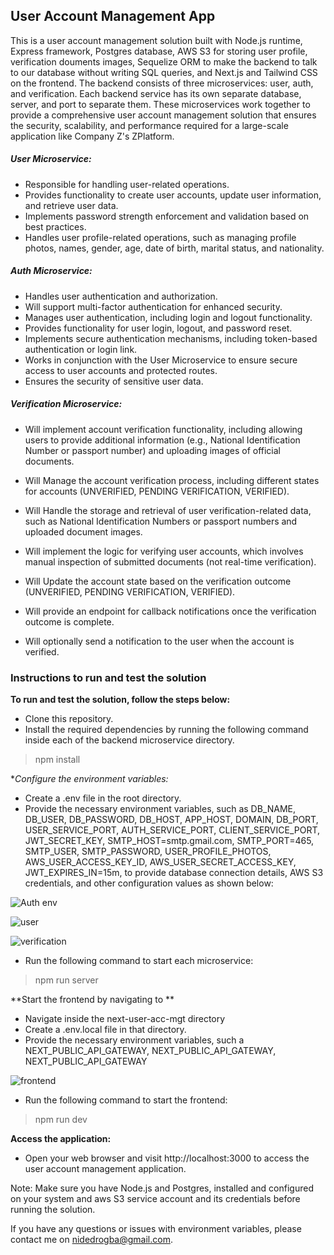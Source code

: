 ## User Account Management App
This is a user account management solution built with Node.js runtime, Express framework, Postgres database, AWS S3 for storing user profile, verification douments images, Sequelize ORM to make the backend to talk to our database without writing SQL queries, and Next.js and Tailwind CSS on the frontend. The backend consists of three microservices: user, auth, and verification. Each backend service has its own separate database, server, and port to separate them. These microservices work together to provide a comprehensive user account management solution that ensures the security, scalability, and performance required for a large-scale application like Company Z's ZPlatform.

##### User Microservice:

* Responsible for handling user-related operations.
* Provides functionality to create user accounts, update user information, and retrieve user data.
* Implements password strength enforcement and validation based on best practices.
* Handles user profile-related operations, such as managing profile photos, names, gender, age, date of birth, marital status, and nationality.

##### Auth Microservice:

* Handles user authentication and authorization. 
* Will support multi-factor authentication for enhanced security.
* Manages user authentication, including login and logout functionality.
* Provides functionality for user login, logout, and password reset. 
* Implements secure authentication mechanisms, including token-based authentication or login link. 
* Works in conjunction with the User Microservice to ensure secure access to user accounts and protected routes. 
* Ensures the security of sensitive user data. 

##### Verification Microservice:
* Will implement account verification functionality, including allowing users to provide additional information (e.g., National Identification Number or passport number) and uploading images of official documents.
* Will Manage the account verification process, including different states for accounts (UNVERIFIED, PENDING VERIFICATION, VERIFIED).
* Will Handle the storage and retrieval of user verification-related data, such as National Identification Numbers or passport numbers and uploaded document images. 
* Will implement the logic for verifying user accounts, which involves manual inspection of submitted documents (not real-time verification). 
* Will Update the account state based on the verification outcome (UNVERIFIED, PENDING VERIFICATION, VERIFIED).

* Will provide an endpoint for callback notifications once the verification outcome is complete.
* Will optionally send a notification to the user when the account is verified.

### Instructions to run and test the solution

**To run and test the solution, follow the steps below:**

* Clone this repository. 
* Install the required dependencies by running the following command inside each of the backend microservice directory.

> npm install

**Configure the environment variables:*

* Create a .env file in the root directory. 
* Provide the necessary environment variables, such as DB_NAME, DB_USER, DB_PASSWORD, DB_HOST, APP_HOST, DOMAIN, DB_PORT, USER_SERVICE_PORT, AUTH_SERVICE_PORT, CLIENT_SERVICE_PORT, JWT_SECRET_KEY, SMTP_HOST=smtp.gmail.com, SMTP_PORT=465, SMTP_USER, SMTP_PASSWORD, USER_PROFILE_PHOTOS, AWS_USER_ACCESS_KEY_ID, AWS_USER_SECRET_ACCESS_KEY, JWT_EXPIRES_IN=15m, to provide database connection details, AWS S3 credentials, and other configuration values as shown below:

![Auth env](https://drive.google.com/file/d/1Okws5a5-Xqs1rB8VMeAChiTMLmzOVf5y/view?usp=share_link)

![user](https://drive.google.com/file/d/1CWOVBtjErjNOc8vIJDXU8vNWXifjXU6e/view?usp=share_link)

![verification](https://drive.google.com/file/d/1-qeBd7p0I4kf0loqs3PoyAS4uoJDBc0I/view?usp=share_link)


* Run the following command to start each microservice:
> npm run server

**Start the frontend by navigating to **
* Navigate inside the next-user-acc-mgt directory
* Create a .env.local file in that directory. 
* Provide the necessary environment variables, such a NEXT_PUBLIC_API_GATEWAY, NEXT_PUBLIC_API_GATEWAY, NEXT_PUBLIC_API_GATEWAY

![frontend](https://drive.google.com/file/d/1zpIqH1RXhW5YKikSEE60tFs-xxqqcu0f/view?usp=share_link)

* Run the following command to start the frontend: 
> npm run dev

**Access the application:**

* Open your web browser and visit http://localhost:3000 to access the user account management application. 

Note: Make sure you have Node.js and Postgres, installed and configured on your system and aws S3 service account and its credentials before running the solution.

If you have any questions or issues with environment variables, please contact me on nidedrogba@gmail.com.
